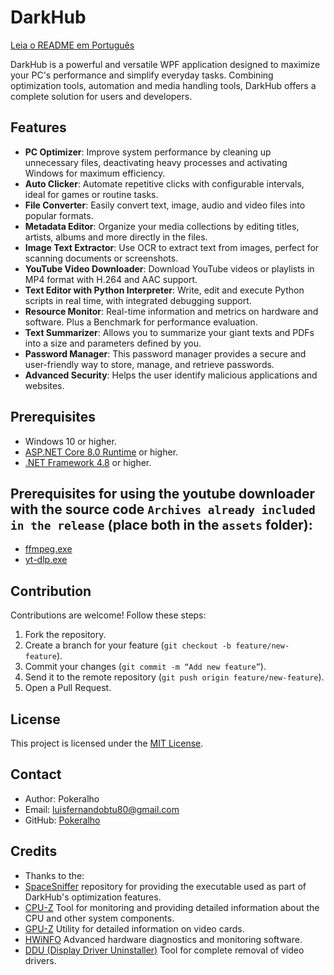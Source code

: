 # DarkHub

[Leia o README em Português](README.pt.md)

DarkHub is a powerful and versatile WPF application designed to maximize your PC's performance and simplify everyday tasks. Combining optimization tools,
automation and media handling tools, DarkHub offers a complete solution for users and developers.

## Features
- **PC Optimizer**: Improve system performance by cleaning up unnecessary files, deactivating heavy processes and activating Windows for maximum efficiency.
- **Auto Clicker**: Automate repetitive clicks with configurable intervals, ideal for games or routine tasks.
- **File Converter**: Easily convert text, image, audio and video files into popular formats.
- **Metadata Editor**: Organize your media collections by editing titles, artists, albums and more directly in the files.
- **Image Text Extractor**: Use OCR to extract text from images, perfect for scanning documents or screenshots.
- **YouTube Video Downloader**: Download YouTube videos or playlists in MP4 format with H.264 and AAC support.
- **Text Editor with Python Interpreter**: Write, edit and execute Python scripts in real time, with integrated debugging support.
- **Resource Monitor**: Real-time information and metrics on hardware and software. Plus a Benchmark for performance evaluation.
- **Text Summarizer**:  Allows you to summarize your giant texts and PDFs into a size and parameters defined by you.
- **Password Manager**: This password manager provides a secure and user-friendly way to store, manage, and retrieve passwords.
- **Advanced Security**: Helps the user identify malicious applications and websites.

## Prerequisites
- Windows 10 or higher.
- [ASP.NET Core 8.0 Runtime](https://dotnet.microsoft.com/pt-br/download/dotnet/thank-you/runtime-aspnetcore-8.0.14-windows-x64-installer) or higher.
- [.NET Framework 4.8](https://dotnet.microsoft.com/download/dotnet-framework) or higher.

## Prerequisites for using the youtube downloader with the source code `Archives already included in the release` (place both in the `assets` folder):
- [ffmpeg.exe](https://www.gyan.dev/ffmpeg/builds/#release-builds)
- [yt-dlp.exe](https://github.com/yt-dlp/yt-dlp/releases/)

## Contribution
Contributions are welcome! Follow these steps:
1. Fork the repository.
2. Create a branch for your feature (`git checkout -b feature/new-feature`).
3. Commit your changes (`git commit -m “Add new feature”`).
4. Send it to the remote repository (`git push origin feature/new-feature`).
5. Open a Pull Request.

## License
This project is licensed under the [MIT License](LICENSE).


## Contact
- Author: Pokeralho
- Email: luisfernandobtu80@gmail.com
- GitHub: [Pokeralho](https://github.com/Pokeralho)


## Credits
- Thanks to the:
- [SpaceSniffer](https://github.com/redtrillix/SpaceSniffer) repository for providing the executable used as part of DarkHub's optimization features.
- [CPU-Z](https://www.cpuid.com/softwares/cpu-z.html) Tool for monitoring and providing detailed information about the CPU and other system components.
- [GPU-Z](https://www.techpowerup.com/gpuz/) Utility for detailed information on video cards.
- [HWiNFO](https://www.hwinfo.com/) Advanced hardware diagnostics and monitoring software.
- [DDU (Display Driver Uninstaller)](https://www.wagnardsoft.com/display-driver-uninstaller-ddu-) Tool for complete removal of video drivers.
